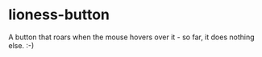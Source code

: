 # lioness-button
A button that roars when the mouse hovers over it - so far, it does nothing else. :-)
